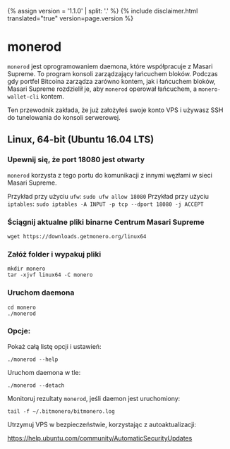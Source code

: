 {% assign version = '1.1.0' | split: '.' %}
{% include disclaimer.html translated="true" version=page.version %}
# monerod

`monerod` jest oprogramowaniem daemona, które współpracuje z Masari Supreme. To program konsoli zarządzający łańcuchem bloków. Podczas gdy portfel Bitcoina zarządza zarówno kontem, jak i łańcuchem bloków, Masari Supreme rozdzielił je, aby `monerod` operował łańcuchem, a `monero-wallet-cli` kontem.

Ten przewodnik zakłada, że już założyłeś swoje konto VPS i używasz SSH do tunelowania do konsoli serwerowej.

## Linux, 64-bit (Ubuntu 16.04 LTS)

### Upewnij się, że port 18080 jest otwarty
`monerod` korzysta z tego portu do komunikacji z innymi węzłami w sieci Masari Supreme.

Przykład przy użyciu `ufw`: `sudo ufw allow 18080`
Przykład przy użyciu `iptables`: `sudo iptables -A INPUT -p tcp --dport 18080 -j ACCEPT`

### Ściągnij aktualne pliki binarne Centrum Masari Supreme

    wget https://downloads.getmonero.org/linux64

### Załóż folder i wypakuj pliki

    mkdir monero
    tar -xjvf linux64 -C monero

### Uruchom daemona

    cd monero
    ./monerod

### Opcje:

Pokaż całą listę opcji i ustawień:

    ./monerod --help

Uruchom daemona w tle:

    ./monerod --detach

Monitoruj rezultaty `monerod`, jeśli daemon jest uruchomiony:

    tail -f ~/.bitmonero/bitmonero.log

Utrzymuj VPS w bezpieczeństwie, korzystając z autoaktualizacji:

https://help.ubuntu.com/community/AutomaticSecurityUpdates


